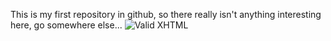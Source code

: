 This is my first repository in github, so there really isn't anything interesting here, go somewhere else...
![Valid XHTML](http://static3.wikia.nocookie.net/__cb20140126220849/epicrapbattlesofhistory/images/8/80/Epic_ad.gif)

